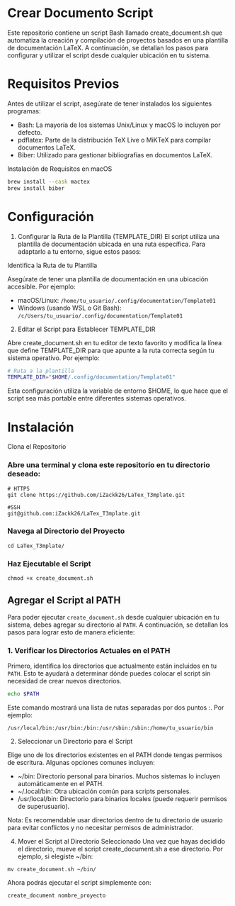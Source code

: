# Crear Documento Script

Este repositorio contiene un script Bash llamado create_document.sh que
automatiza la creación y compilación de proyectos basados en una plantilla de
documentación LaTeX. A continuación, se detallan los pasos para configurar y
utilizar el script desde cualquier ubicación en tu sistema.

# Requisitos Previos
Antes de utilizar el script, asegúrate de tener instalados los siguientes programas:

* Bash: La mayoría de los sistemas Unix/Linux y macOS lo incluyen por defecto.
* pdflatex: Parte de la distribución TeX Live o MiKTeX para compilar documentos LaTeX.
* Biber: Utilizado para gestionar bibliografías en documentos LaTeX.

Instalación de Requisitos en macOS
```bash
brew install --cask mactex
brew install biber
```

# Configuración
1. Configurar la Ruta de la Plantilla (TEMPLATE_DIR)
El script utiliza una plantilla de documentación ubicada en una ruta específica. Para adaptarlo a tu entorno, sigue estos pasos:

Identifica la Ruta de tu Plantilla

Asegúrate de tener una plantilla de documentación en una ubicación accesible. Por ejemplo:

* macOS/Linux: `/home/tu_usuario/.config/documentation/Template01`
* Windows (usando WSL o Git Bash): `/c/Users/tu_usuario/.config/documentation/Template01`

2. Editar el Script para Establecer TEMPLATE_DIR

Abre create_document.sh en tu editor de texto favorito y modifica la línea que
define TEMPLATE_DIR para que apunte a la ruta correcta según tu sistema
operativo. Por ejemplo:

```bash
# Ruta a la plantilla
TEMPLATE_DIR="$HOME/.config/documentation/Template01"
```
Esta configuración utiliza la variable de entorno $HOME, lo que hace que el script sea más portable entre diferentes sistemas operativos.

# Instalación
Clona el Repositorio

### Abre una terminal y clona este repositorio en tu directorio deseado:
```
# HTTPS
git clone https://github.com/iZackk26/LaTex_T3mplate.git

#SSH
git@github.com:iZackk26/LaTex_T3mplate.git
```

### Navega al Directorio del Proyecto
```
cd LaTex_T3mplate/
```

### Haz Ejecutable el Script
```
chmod +x create_document.sh
```

## Agregar el Script al PATH

Para poder ejecutar `create_document.sh` desde cualquier ubicación en tu sistema, debes agregar su directorio al `PATH`. A continuación, se detallan los pasos para lograr esto de manera eficiente:

### 1. Verificar los Directorios Actuales en el PATH

Primero, identifica los directorios que actualmente están incluidos en tu `PATH`. Esto te ayudará a determinar dónde puedes colocar el script sin necesidad de crear nuevos directorios.

```bash
echo $PATH
```

Este comando mostrará una lista de rutas separadas por dos puntos :. Por ejemplo:
```
/usr/local/bin:/usr/bin:/bin:/usr/sbin:/sbin:/home/tu_usuario/bin
```

2. Seleccionar un Directorio para el Script

Elige uno de los directorios existentes en el PATH donde tengas permisos de escritura. Algunas opciones comunes incluyen:

* ~/bin: Directorio personal para binarios. Muchos sistemas lo incluyen automáticamente en el PATH.
* ~/.local/bin: Otra ubicación común para scripts personales.
* /usr/local/bin: Directorio para binarios locales (puede requerir permisos de superusuario).

Nota: Es recomendable usar directorios dentro de tu directorio de usuario para
evitar conflictos y no necesitar permisos de administrador.

4. Mover el Script al Directorio Seleccionado
Una vez que hayas decidido el directorio, mueve el script create_document.sh a ese directorio. Por ejemplo, si elegiste ~/bin:

```
mv create_document.sh ~/bin/
```

Ahora podrás ejecutar el script simplemente con:
```
create_document nombre_proyecto
```
